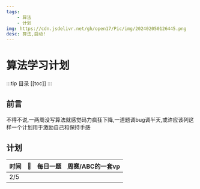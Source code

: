 ```yaml
---
tags:
    - 算法
    - 计划
img: https://cdn.jsdelivr.net/gh/open17/Pic/img/202402050126445.png
desc: 算法,启动!
---
```


# 算法学习计划
:::tip 目录
[[toc]]
:::

## 前言
不得不说,一两周没写算法就感觉码力疯狂下降,一道题调bug调半天,或许应该列这样一个计划用于激励自己和保持手感

## 计划
| 时间 | :tea: | 每日一题 | 周赛/ABC的一套vp |
| :--- | :--- | :--- | :--- |
|2/5||||


